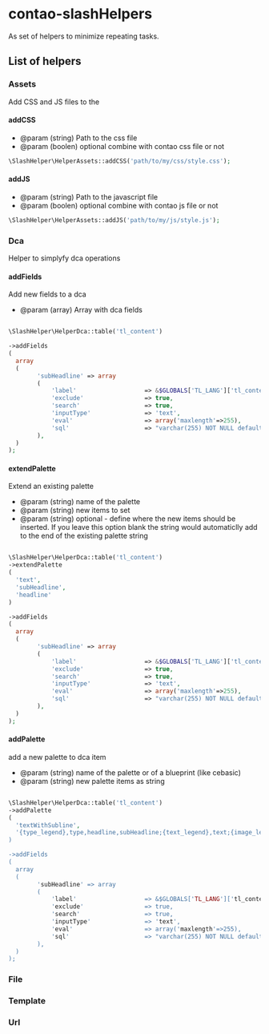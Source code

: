 # contao-slashHelpers #

As set of helpers to minimize repeating tasks.

## List of helpers ##

### Assets ###

Add CSS and JS files to the <head>

#### addCSS ####

- @param (string) Path to the css file
- @param (boolen) optional combine with contao css file or not

```php
\SlashHelper\HelperAssets::addCSS('path/to/my/css/style.css');
```

#### addJS ####

- @param (string) Path to the javascript file
- @param (boolen) optional combine with contao js file or not

```php
\SlashHelper\HelperAssets::addJS('path/to/my/js/style.js');
```

### Dca ###

Helper to simplyfy dca operations


#### addFields ####
Add new fields to a dca

- @param (array) Array with dca fields 

```php

\SlashHelper\HelperDca::table('tl_content')

->addFields
(
  array
  (
		'subHeadline' => array
		(
			'label'                   => &$GLOBALS['TL_LANG']['tl_content']['subHeadline'],
			'exclude'                 => true,
			'search'                  => true,
			'inputType'               => 'text',
			'eval'                    => array('maxlength'=>255),
			'sql'                     => "varchar(255) NOT NULL default ''"
		),
  )
);

```


#### extendPalette ####
Extend an existing palette

- @param (string) name of the palette
- @param (string) new items to set
- @param (string) optional - define where the new items should be inserted. If you leave this option blank the string would automaticlly add to the end of the existing palette string

```php

\SlashHelper\HelperDca::table('tl_content')
->extendPalette
(
  'text',
  'subHeadline',
  'headline'
)

->addFields
(
  array
  (
		'subHeadline' => array
		(
			'label'                   => &$GLOBALS['TL_LANG']['tl_content']['subHeadline'],
			'exclude'                 => true,
			'search'                  => true,
			'inputType'               => 'text',
			'eval'                    => array('maxlength'=>255),
			'sql'                     => "varchar(255) NOT NULL default ''"
		),
  )
);

```
#### addPalette ####
add a new palette to dca item

- @param (string) name of the palette or of a blueprint (like cebasic)
- @param (string) new palette items as string

```php

\SlashHelper\HelperDca::table('tl_content')
->addPalette
(
  'textWithSubline',
  '{type_legend},type,headline,subHeadline;{text_legend},text;{image_legend},addImage;{protected_legend:hide},protected;{expert_legend:hide},guests,cssID,space;{invisible_legend:hide},invisible,start,stop''
)

->addFields
(
  array
  (
		'subHeadline' => array
		(
			'label'                   => &$GLOBALS['TL_LANG']['tl_content']['subHeadline'],
			'exclude'                 => true,
			'search'                  => true,
			'inputType'               => 'text',
			'eval'                    => array('maxlength'=>255),
			'sql'                     => "varchar(255) NOT NULL default ''"
		),
  )
);

```


### File ###

### Template ###

### Url ###
